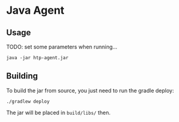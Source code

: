 # Java Agent

## Usage

TODO: set some parameters when running...

```
java -jar htp-agent.jar
```

## Building

To build the jar from source, you just need to run the gradle deploy:

```
./gradlew deploy
```

The jar will be placed in ```build/libs/``` then.
